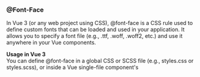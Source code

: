 ### @Font-Face

In Vue 3 (or any web project using CSS), @font-face is a CSS rule used to define custom fonts that can be loaded and used in your application. It allows you to specify a font file (e.g., .ttf, .woff, .woff2, etc.) 
and use it anywhere in your Vue components.

**Usage in Vue 3**</br>
You can define @font-face in a global CSS or SCSS file (e.g., styles.css or styles.scss), or inside a Vue single-file component's <style> section.

&nbsp;</br>
**Example: Using @font-face in a global CSS file**

Create or update your global style.css file:

``` js
@font-face {
  font-family: 'CustomFont';
  src: url('@/assets/fonts/CustomFont.woff2') format('woff2'),
       url('@/assets/fonts/CustomFont.woff') format('woff');
  font-weight: normal;
  font-style: normal;
}

body {
  font-family: 'CustomFont', sans-serif;
}
```

&nbsp;</br>
**Example: Using @font-face inside a Vue component**

If you want to define the font only in a specific component:

``` js
<template>
  <div class="custom-text">Custom font, in Vue 3!</div>
</template>

<style scoped>
@font-face {
  font-family: 'CustomizedFont';
  src: url('@/assets/fonts/CustomizedFont.woff2') format('woff2');
}

.custom-text {
  font-family: 'CustomizedFont', sans-serif;
}
</style>

```


**Where to place font files?**</br>
In a Vue 3 project, font files are typically placed inside the src/assets/fonts/ directory. If using Vite, @ resolves to the src/ directory.

Would you like help with dynamically loading fonts or ensuring compatibility across browsers?
